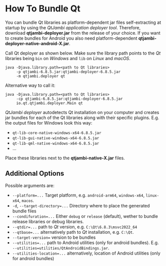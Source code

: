 # How To Bundle Qt

You can bundle Qt libraries as platform-dependent jar files self-extracting at startup by using the *QtJambi application deployer tool*.
Therefore, download **qtjambi-deployer.jar** from the release of your choice.
If you want to create bundles for Android you also need platform-dependent **qtjambi-deployer-native-android-X.jar**.

Call Qt deployer as shown below. Make sure the library path points
to the *Qt* libraries being `bin` on *Windows* and `lib`
on *Linux* and *macOS*.

``` shell
java -Djava.library.path=<path to Qt libraries>
     -p qtjambi-6.8.5.jar:qtjambi-deployer-6.8.5.jar
     -m qtjambi.deployer qt
```

Alternative way to call it:

``` shell
java -Djava.library.path=<path to Qt libraries>
     -cp qtjambi-6.8.5.jar:qtjambi-deployer-6.8.5.jar
     io.qt.qtjambi.deployer.Main qt
```

*QtJambi deployer* autodetects Qt installation on your computer and creates jar bundles for each of the Qt libraries along with their specific plugins.
E.g. the output files for Windows look this way:

- `qt-lib-core-native-windows-x64-6.8.5.jar`
- `qt-lib-gui-native-windows-x64-6.8.5.jar`
- `qt-lib-qml-native-windows-x64-6.8.5.jar`
- ...

Place these libraries next to the **qtjambi-native-X.jar** files.

## Additional Options

Possible arguments are:

  - `--platform=...` Target platform, e.g. `android-arm64`, `windows-x64`, `linux-x64`, `macos`. 
  - `-d`, `--target-directory=...` Directory where to place the generated bundle files
  - `--condifuration=...` Either `debug` or `release` (default), wether to bundle release libraries or debug libraries.
  - `--qtdir=...` path to *Qt* version, e.g. `C:\Qt\6.8.3\msvc2022_64`
  - `--qtbase=...` alternatively path to *Qt* installation, e.g. `C:\Qt`.
  - `--target-version=` version to be bundles
  - `--utilities=...` path to Android utilities (only for android bundles). E.g. `--utilities=utilities/QtAndroidBindings.jar`.
  - `--utilities-location=...` alternatively, location of Android utilities (only for android bundles)
